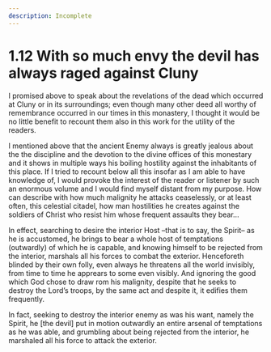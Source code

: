 ```yaml
---
description: Incomplete
---
```


# 1.12 With so much envy the devil has always raged against Cluny

I promised above to speak about the revelations of the dead which occurred at Cluny or in its surroundings; even though many other deed all worthy of remembrance occurred in our times in this monastery, I thought it would be no little benefit to recount them also in this work for the utility of the readers.

&#x20;           I mentioned above that the ancient Enemy always is greatly jealous about the the discipline and the devotion to the divine offices of this monestary and it shows in multiple ways his boiling hostility against the inhabitants of this place. If I tried to recount below all this insofar as I am able to have knowledge of, I would provoke the interest of the reader or listener by such an enormous volume and I would find myself distant from my purpose. How can describe with how much malignity he attacks ceaselessly, or at least often, this celestial citadel, how man hostilities he creates against the soldiers of Christ who resist him whose frequent assaults they bear…

&#x20;           In effect, searching to desire the interior Host –that is to say, the Spirit– as he is accustomed, he brings to bear a whole host of temptations (outwardly) of which he is capable, and knowing himself to be rejected from the interior, marshals all his forces to combat the exterior.  Henceforeth blinded by their own folly, even always he threatens all the world invisibly, from time to time he apprears to some even visibly. And ignoring the good which God chose to draw rom his malignity, despite that he seeks to destroy the Lord’s troops, by the same act and despite it, it edifies them frequently.

In fact, seeking to destroy the interior enemy as was his want, namely the Spirit, he \[the devil] put in motion outwardly an entire arsenal of temptations as he was able, and grumbling about being rejected from the interior, he marshaled all his force to attack the exterior.
